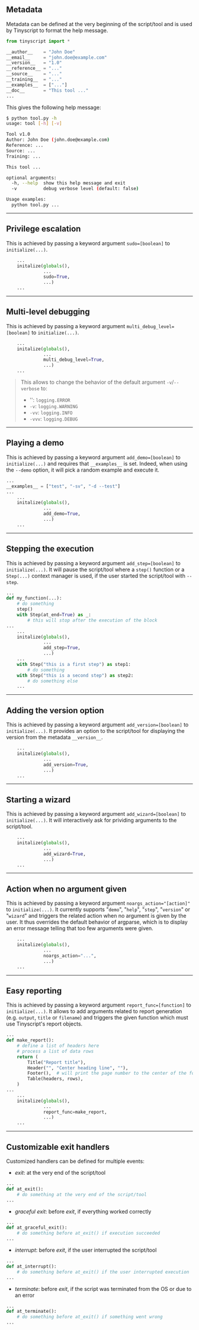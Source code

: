 ## Metadata

Metadata can be defined at the very beginning of the script/tool and is used by Tinyscript to format the help message.

```python
from tinyscript import *

__author__    = "John Doe"
__email__     = "john.doe@example.com"
__version__   = "1.0"
__reference__ = "..."
__source__    = "..."
__training__  = "..."
__examples__  = ["..."]
__doc__       = "This tool ..."
...
```

This gives the following help message:

```sh
$ python tool.py -h
usage: tool [-h] [-v]

Tool v1.0
Author: John Doe (john.doe@example.com)
Reference: ...
Source: ...
Training: ...

This tool ...

optional arguments:
  -h, --help  show this help message and exit
  -v          debug verbose level (default: false)

Usage examples:
  python tool.py ...
```

-----

## Privilege escalation

This is achieved by passing a keyword argument `sudo=[boolean]` to `initialize(...)`.

```python hl_lines="4"
    ...
    initalize(globals(),
              ...
              sudo=True,
              ...)
    ...
```

-----

## Multi-level debugging

This is achieved by passing a keyword argument `multi_debug_level=[boolean]` to `initialize(...)`.

```python hl_lines="4"
    ...
    initalize(globals(),
              ...
              multi_debug_level=True,
              ...)
    ...
```

> This allows to change the behavior of the default argument `-v`/`--verbose` to:
> 
>  - '': `logging.ERROR`
>  - `-v`: `logging.WARNING`
>  - `-vv`: `logging.INFO`
>  - `-vvv`: `logging.DEBUG`

-----

## Playing a demo

This is achieved by passing a keyword argument `add_demo=[boolean]` to `initialize(...)` and requires that `__examples__` is set. Indeed, when using the `--demo` option, it will pick a random example and execute it.

```python hl_lines="2 7"
...
__examples__ = ["test", "-sv", "-d --test"]
...
    ...
    initalize(globals(),
              ...
              add_demo=True,
              ...)
    ...
```

-----

## Stepping the execution

This is achieved by passing a keyword argument `add_step=[boolean]` to `initialize(...)`. It will pause the script/tool where a `step()` function or a `Step(...)` context manager is used, if the user started the script/tool with `--step`.

```python hl_lines="4"
...
def my_function(...):
    # do something
    step()
    with Step(at_end=True) as _:
        # this will stop after the execution of the block
...
    ...
    initalize(globals(),
              ...
              add_step=True,
              ...)
    ...
    with Step("this is a first step") as step1:
        # do something
    with Step("this is a second step") as step2:
        # do something else
    ...
```

-----

## Adding the version option

This is achieved by passing a keyword argument `add_version=[boolean]` to `initialize(...)`. It provides an option to the script/tool for displaying the version from the metadata `__version__`.

```python hl_lines="4"
    ...
    initalize(globals(),
              ...
              add_version=True,
              ...)
    ...
```

-----

## Starting a wizard

This is achieved by passing a keyword argument `add_wizard=[boolean]` to `initialize(...)`. It will interactively ask for prividing arguments to the script/tool.

```python hl_lines="4"
    ...
    initalize(globals(),
              ...
              add_wizard=True,
              ...)
    ...
```

-----

## Action when no argument given

This is achieved by passing a keyword argument `noargs_action="[action]"` to `initialize(...)`. It currently supports "`demo`", "`help`", "`step`", "`version`" or "`wizard`" and triggers the related action when no argument is given by the user. It thus overrides the default behavior of argparse, which is to display an error message telling that too few arguments were given.

```python hl_lines="4"
    ...
    initalize(globals(),
              ...
              noargs_action="...",
              ...)
    ...
```

-----

## Easy reporting

This is achieved by passing a keyword argument `report_func=[function]` to `initialize(...)`. It allows to add arguments related to report generation (e.g. `output`, `title` or `filename`) and triggers the given function which must use Tinyscript's report objects.

```python hl_lines="4"
...
def make_report():
    # define a list of headers here
    # process a list of data rows
    return (
        Title("Report title"),
        Header("", "Center heading line", ""),
        Footer(),  # will print the page number to the center of the footer
        Table(headers, rows),
    )
...
    ...
    initalize(globals(),
              ...
              report_func=make_report,
              ...)
    ...
```

-----

## Customizable exit handlers

Customized handlers can be defined for multiple events:

- *exit*: at the very end of the script/tool
    
```python hl_lines="2"
...
def at_exit():
    # do something at the very end of the script/tool
...
```
      
- *graceful exit*: before *exit*, if everything worked correctly

```python hl_lines="2"
...
def at_graceful_exit():
    # do something before at_exit() if execution succeeded
...
```
      
- *interrupt*: before *exit*, if the user interrupted the script/tool
    
```python hl_lines="2"
...
def at_interrupt():
    # do something before at_exit() if the user interrupted execution
...
```
      
- *terminate*: before *exit*, if the script was terminated from the OS or due to an error
    
```python hl_lines="2"
...
def at_terminate():
    # do something before at_exit() if something went wrong
...
```

